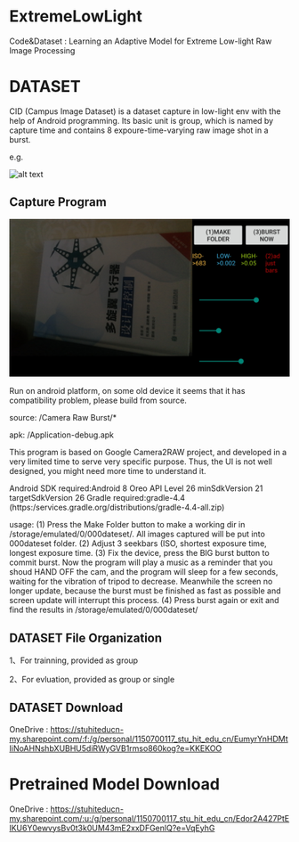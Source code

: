 # ExtremeLowLight
Code&amp;Dataset : Learning an Adaptive Model for Extreme Low-light Raw Image Processing


# DATASET
CID (Campus Image Dataset) is a dataset capture in low-light env with the help of Android programming.
Its basic unit is group, which is named by capture time and contains 8 expoure-time-varying raw image shot in a burst.

e.g.

![alt text](structure.bmp "structure")


## Capture Program

![alt text](com.jpg "com")

Run on android platform, on some old device it seems that it has compatibility problem, please build from source.

source: /Camera Raw Burst/*

apk:    /Application-debug.apk

This program is based on Google Camera2RAW project, and developed in a very limited time to serve very specific purpose.
Thus, the UI is not well designed, you might need more time to understand it.

Android SDK required:Android 8 Oreo API Level 26
        minSdkVersion 21
        targetSdkVersion 26
Gradle required:gradle-4.4  (https:/services.gradle.org/distributions/gradle-4.4-all.zip)

usage:
(1) Press the Make Folder button to make a working dir in /storage/emulated/0/000dateset/. All images captured will be put into 000dateset folder.
(2) Adjust 3 seekbars (ISO, shortest exposure time, longest exposure time.
(3) Fix the device, press the BIG burst button to commit burst. Now the program will play a music as a reminder that you shoud  HAND OFF the cam,
and the program will sleep for a few seconds, waiting for the vibration of tripod to decrease.
Meanwhile the screen no longer update, because the burst must be finished as fast as possible and screen update will interrupt this process.
(4) Press burst again or exit and find the results in  /storage/emulated/0/000dateset/




## DATASET File Organization

1、For trainning, provided as group

2、For evluation, provided as group or single


## DATASET Download


OneDrive : https://stuhiteducn-my.sharepoint.com/:f:/g/personal/1150700117_stu_hit_edu_cn/EumyrYnHDMtIiNoAHNshbXUBHU5diRWyGVB1rmso860kog?e=KKEKOO


# Pretrained Model Download



OneDrive : https://stuhiteducn-my.sharepoint.com/:u:/g/personal/1150700117_stu_hit_edu_cn/Edor2A427PtElKU6Y0ewvysBv0t3k0UM43mE2xxDFGenlQ?e=VqEyhG

